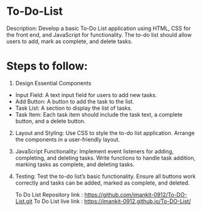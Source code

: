 # To-Do-List
Description: Develop a basic To-Do List application using HTML, CSS for the front end, and JavaScript for functionality. The to-do list should allow users to add, mark as complete, and delete tasks.

# Steps to follow:

1. Design Essential Components
-  Input Field: A text input field for users to add new tasks. 
- Add Button: A button to add the task to the list. 
- Task List: A section to display the list of tasks. 
- Task Item: Each task item should include the task text, a complete button, and a delete button.

2.  Layout and Styling: Use CSS to style the to-do list application. Arrange the components in a user-friendly layout.
 
3. JavaScript Functionality: Implement event listeners for adding, completing, and deleting tasks. Write functions to handle task addition, marking tasks as complete, and deleting tasks.

4. Testing: Test the to-do list’s basic functionality. Ensure all buttons work correctly and tasks can be added, marked as complete, and deleted.

    To Do List Repository link : https://github.com/imankit-0912/To-DO-List.git
    To Do List live link : https://imankit-0912.github.io/To-DO-List/

